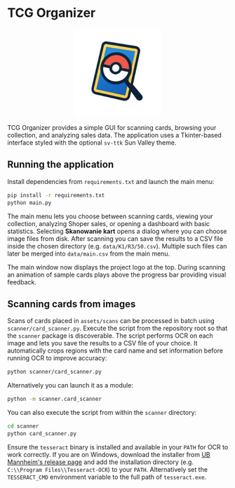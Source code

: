 # TCG Organizer

<p align="center">
  <img src="assets/logo.png" alt="TCG Organizer Logo" width="200" />
</p>

TCG Organizer provides a simple GUI for scanning cards, browsing your collection, and analyzing sales data. The application uses a Tkinter-based interface styled with the optional `sv-ttk` Sun Valley theme.

## Running the application

Install dependencies from `requirements.txt` and launch the main menu:

```bash
pip install -r requirements.txt
python main.py
```

The main menu lets you choose between scanning cards, viewing your collection, analyzing Shoper sales, or opening a dashboard with basic statistics.
Selecting **Skanowanie kart** opens a dialog where you can choose image files from disk. After scanning you
can save the results to a CSV file inside the chosen directory (e.g. `data/K1/R3/50.csv`).
Multiple such files can later be merged into `data/main.csv` from the main menu.

The main window now displays the project logo at the top. During scanning an
animation of sample cards plays above the progress bar providing visual
feedback.

## Scanning cards from images

Scans of cards placed in `assets/scans` can be processed in batch using
`scanner/card_scanner.py`. Execute the script from the repository root so that
the ``scanner`` package is discoverable. The script performs OCR on each image
and lets you save the results to a CSV file of your choice. It automatically crops
regions with the card name and set information before running OCR to improve
accuracy:

```bash
python scanner/card_scanner.py
```

Alternatively you can launch it as a module:

```bash
python -m scanner.card_scanner
```

You can also execute the script from within the ``scanner`` directory:

```bash
cd scanner
python card_scanner.py
```

Ensure the `tesseract` binary is installed and available in your `PATH` for OCR
to work correctly. If you are on Windows, download the installer from
[UB Mannheim's release page](https://github.com/UB-Mannheim/tesseract/wiki) and
add the installation directory (e.g. `C:\\Program Files\\Tesseract-OCR`) to
your `PATH`. Alternatively set the `TESSERACT_CMD` environment variable to the
full path of `tesseract.exe`.
